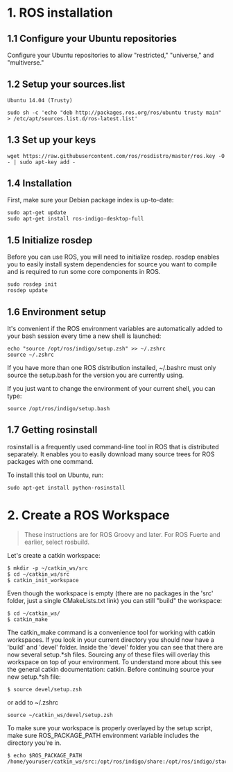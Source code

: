 # 1. ROS installation

## 1.1 Configure your Ubuntu repositories

Configure your Ubuntu repositories to allow "restricted," "universe," and "multiverse."  

## 1.2 Setup your sources.list

    Ubuntu 14.04 (Trusty)

    sudo sh -c 'echo "deb http://packages.ros.org/ros/ubuntu trusty main" > /etc/apt/sources.list.d/ros-latest.list'

## 1.3 Set up your keys

    wget https://raw.githubusercontent.com/ros/rosdistro/master/ros.key -O - | sudo apt-key add -

## 1.4 Installation

First, make sure your Debian package index is up-to-date:

    sudo apt-get update
    sudo apt-get install ros-indigo-desktop-full

## 1.5 Initialize rosdep

Before you can use ROS, you will need to initialize rosdep. rosdep enables you to easily install system dependencies for source you want to compile and is required to run some core components in ROS.

    sudo rosdep init
    rosdep update

## 1.6 Environment setup

It's convenient if the ROS environment variables are automatically added to your bash session every time a new shell is launched:

    echo "source /opt/ros/indigo/setup.zsh" >> ~/.zshrc
    source ~/.zshrc

If you have more than one ROS distribution installed, ~/.bashrc must only source the setup.bash for the version you are currently using.

If you just want to change the environment of your current shell, you can type:

    source /opt/ros/indigo/setup.bash

## 1.7 Getting rosinstall

rosinstall is a frequently used command-line tool in ROS that is distributed separately. It enables you to easily download many source trees for ROS packages with one command.

To install this tool on Ubuntu, run:

    sudo apt-get install python-rosinstall

# 2. Create a ROS Workspace

> These instructions are for ROS Groovy and later. For ROS Fuerte and earlier, select rosbuild. 

Let's create a catkin workspace:

    $ mkdir -p ~/catkin_ws/src
    $ cd ~/catkin_ws/src
    $ catkin_init_workspace

Even though the workspace is empty (there are no packages in the 'src' folder, just a single CMakeLists.txt link) you can still "build" the workspace:

    $ cd ~/catkin_ws/
    $ catkin_make

The catkin_make command is a convenience tool for working with catkin workspaces. If you look in your current directory you should now have a 'build' and 'devel' folder. Inside the 'devel' folder you can see that there are now several setup.*sh files. Sourcing any of these files will overlay this workspace on top of your environment. To understand more about this see the general catkin documentation: catkin. Before continuing source your new setup.*sh file:

    $ source devel/setup.zsh

or add to ~/.zshrc
    
    source ~/catkin_ws/devel/setup.zsh
    
To make sure your workspace is properly overlayed by the setup script, make sure ROS_PACKAGE_PATH environment variable includes the directory you're in.

    $ echo $ROS_PACKAGE_PATH
    /home/youruser/catkin_ws/src:/opt/ros/indigo/share:/opt/ros/indigo/stacks
